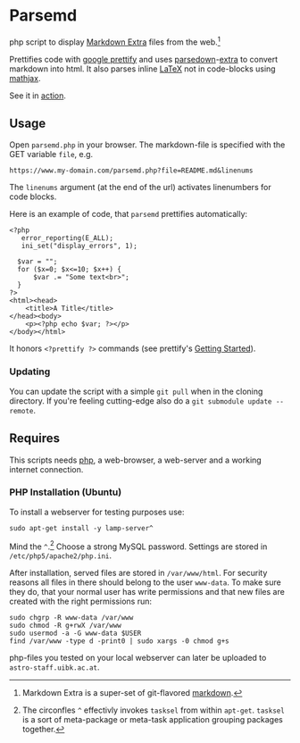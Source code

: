 # Parsemd
php script to display [Markdown Extra](https://michelf.ca/projects/php-markdown/extra/) files from the web.[^1]

Prettifies code with [google prettify](https://github.com/google/code-prettify) and uses [parsedown](https://github.com/erusev/parsedown)-[extra](https://github.com/erusev/parsedown-extra) to convert markdown into html. It also parses inline [LaTeX](https://www.latex-project.org) not in code-blocks using [mathjax](https://www.mathjax.org).

See it in [action](http://unethische.org/misc/parsemd/parsemd.php?file=README.md).

## Usage

Open `parsemd.php` in your browser. The markdown-file is specified with the GET variable `file`, e.g.

    https://www.my-domain.com/parsemd.php?file=README.md&linenums

The `linenums` argument (at the end of the url) activates linenumbers for code blocks.

Here is an example of code, that `parsemd` prettifies automatically:

    <?php
       error_reporting(E_ALL);
       ini_set("display_errors", 1);

      $var = "";
      for ($x=0; $x<=10; $x++) {
          $var .= "Some text<br>";
      }
    ?>
    <html><head>
        <title>A Title</title>
    </head><body>
        <p><?php echo $var; ?></p>
    </body></html>

It honors `<?prettify ?>` commands (see prettify's [Getting Started](https://github.com/google/code-prettify/blob/master/docs/getting_started.md#language-hints)).

### Updating

You can update the script with a simple `git pull` when in the cloning directory. If you're feeling cutting-edge also do a `git submodule update --remote`.

## Requires

This scripts needs [php](https://secure.php.net), a web-browser, a web-server and a working internet connection.

### PHP Installation (Ubuntu)

To install a webserver for testing purposes use:

<?prettify lang=bsh?>

    sudo apt-get install -y lamp-server^

Mind the `^`.[^2] Choose a strong MySQL password. Settings are stored in `/etc/php5/apache2/php.ini`.

After installation, served files are stored in `/var/www/html`.
For security reasons all files in there should belong to the user `www-data`.
To make sure they do, that your normal user has write permissions and that new files are created with the right permissions run:

<?prettify lang=bsh?>

    sudo chgrp -R www-data /var/www
    sudo chmod -R g+rwX /var/www
    sudo usermod -a -G www-data $USER
    find /var/www -type d -print0 | sudo xargs -0 chmod g+s

php-files you tested on your local webserver can later be uploaded to `astro-staff.uibk.ac.at`.

[^1]: Markdown Extra is a super-set of git-flavored [markdown](https://en.wikipedia.org/wiki/Markdown).

[^2]: The circonfles `^` effectivly invokes `tasksel` from within `apt-get`. `tasksel` is a sort of meta-package or meta-task application grouping packages together.
